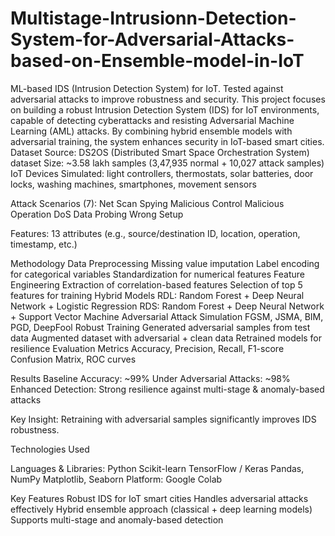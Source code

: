 # Multistage-Intrusionn-Detection-System-for-Adversarial-Attacks-based-on-Ensemble-model-in-IoT
ML-based IDS (Intrusion Detection System) for IoT. Tested against adversarial attacks to improve robustness and security.
This project focuses on building a robust Intrusion Detection System (IDS) for IoT environments, capable of detecting cyberattacks and resisting Adversarial Machine Learning (AML) attacks. By combining hybrid ensemble models with adversarial training, the system enhances security in IoT-based smart cities.
Dataset
Source: DS2OS (Distributed Smart Space Orchestration System) dataset
Size: ~3.58 lakh samples (3,47,935 normal + 10,027 attack samples)
IoT Devices Simulated: light controllers, thermostats, solar batteries, door locks, washing machines, smartphones, movement sensors

Attack Scenarios (7):
Net Scan
Spying
Malicious Control
Malicious Operation
DoS
Data Probing
Wrong Setup

Features: 13 attributes (e.g., source/destination ID, location, operation, timestamp, etc.)

Methodology
Data Preprocessing
Missing value imputation
Label encoding for categorical variables
Standardization for numerical features
Feature Engineering
Extraction of correlation-based features
Selection of top 5 features for training
Hybrid Models
RDL: Random Forest + Deep Neural Network + Logistic Regression
RDS: Random Forest + Deep Neural Network + Support Vector Machine
Adversarial Attack Simulation
FGSM, JSMA, BIM, PGD, DeepFool
Robust Training
Generated adversarial samples from test data
Augmented dataset with adversarial + clean data
Retrained models for resilience
Evaluation Metrics
Accuracy, Precision, Recall, F1-score
Confusion Matrix, ROC curves

Results
Baseline Accuracy: ~99%
Under Adversarial Attacks: ~98%
Enhanced Detection: Strong resilience against multi-stage & anomaly-based attacks

Key Insight: Retraining with adversarial samples significantly improves IDS robustness.

Technologies Used

Languages & Libraries:
Python
Scikit-learn
TensorFlow / Keras
Pandas, NumPy
Matplotlib, Seaborn 
Platform: Google Colab

Key Features
Robust IDS for IoT smart cities
Handles adversarial attacks effectively
Hybrid ensemble approach (classical + deep learning models)
Supports multi-stage and anomaly-based detection
